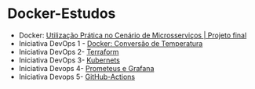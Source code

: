 # Docker-Estudos

* Docker: [Utilização Prática no Cenário de Microsserviços | Projeto final](https://github.com/marehead/docker-projecs-studies/tree/main)
* Iniciativa DevOps 1 - [Docker: Conversão de Temperatura](https://github.com/mlopezlr/docker-projecs-studies/tree/main/Iniciativa%20DevOps) 
* Iniciativa DevOps 2- [Terraform]() 
* Iniciativa DevOps 3- [Kubernets]()
* Iniciativa Devops 4- [Prometeus e Grafana]()
* Iniciativa Devops 5- [ GitHub-Actions]()


